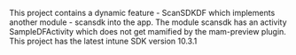 This project contains a dynamic feature - ScanSDKDF which implements another module - scansdk into the app.
The module scansdk has an activity SampleDFActivity which does not get mamified by the mam-preview plugin.
This project has the latest intune SDK version 10.3.1

